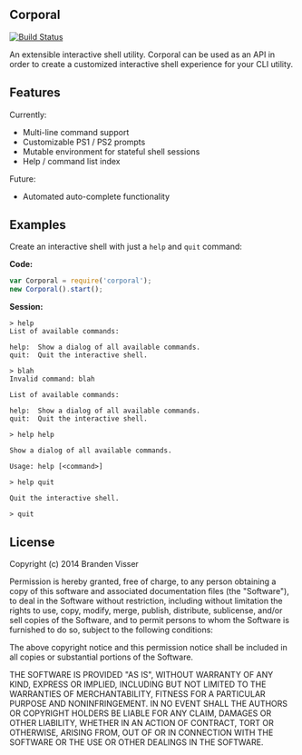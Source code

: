 ## Corporal

[![Build Status](https://travis-ci.org/mrvisser/node-corporal.png?branch=master)](https://travis-ci.org/mrvisser/node-corporal)

An extensible interactive shell utility. Corporal can be used as an API in order to create a customized interactive shell experience
for your CLI utility.

## Features

Currently:

* Multi-line command support
* Customizable PS1 / PS2 prompts
* Mutable environment for stateful shell sessions
* Help / command list index

Future:

* Automated auto-complete functionality

## Examples

Create an interactive shell with just a `help` and `quit` command:

**Code:**
```javascript
var Corporal = require('corporal');
new Corporal().start();
```

**Session:**
```
> help
List of available commands:

help:  Show a dialog of all available commands.
quit:  Quit the interactive shell.

> blah
Invalid command: blah

List of available commands:

help:  Show a dialog of all available commands.
quit:  Quit the interactive shell.

> help help

Show a dialog of all available commands.

Usage: help [<command>]

> help quit

Quit the interactive shell.

> quit
```

## License

Copyright (c) 2014 Branden Visser

Permission is hereby granted, free of charge, to any person obtaining a copy of this software and associated documentation files (the "Software"), to deal in the Software without restriction, including without limitation the rights to use, copy, modify, merge, publish, distribute, sublicense, and/or sell copies of the Software, and to permit persons to whom the Software is furnished to do so, subject to the following conditions:

The above copyright notice and this permission notice shall be included in all copies or substantial portions of the Software.

THE SOFTWARE IS PROVIDED "AS IS", WITHOUT WARRANTY OF ANY KIND, EXPRESS OR IMPLIED, INCLUDING BUT NOT LIMITED TO THE WARRANTIES OF MERCHANTABILITY, FITNESS FOR A PARTICULAR PURPOSE AND NONINFRINGEMENT. IN NO EVENT SHALL THE AUTHORS OR COPYRIGHT HOLDERS BE LIABLE FOR ANY CLAIM, DAMAGES OR OTHER LIABILITY, WHETHER IN AN ACTION OF CONTRACT, TORT OR OTHERWISE, ARISING FROM, OUT OF OR IN CONNECTION WITH THE SOFTWARE OR THE USE OR OTHER DEALINGS IN THE SOFTWARE.
